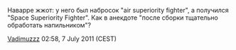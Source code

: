 Наварре жжот: у него был набросок "air superiority fighter", а получился
"Space Superiority Fighter". Как в анекдоте "после сборки тщательно
обработать напильником"?

[Vadimuzzz](User:Vadimuzzz "wikilink") 02:58, 7 July 2011 (CEST)